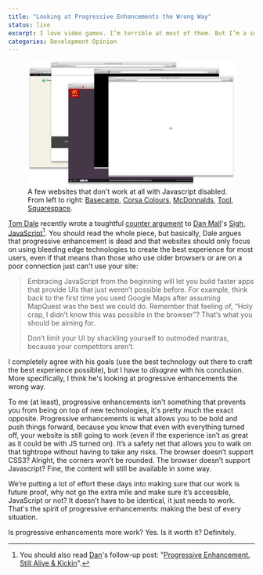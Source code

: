 ```yaml
---
title: "Looking at Progressive Enhancements the Wrong Way"
status: live
excerpt: I love video games. I’m terrible at most of them. But I’m a sucker for a game with a good story.
categories: Development Opinion
---
```


<figure>
	<img src="/assets/articles/looking-at-progressive-enhancements-the-wrong-way/browsers.jpg" alt="">
	<figcaption>A few websites that don't work at all with Javascript disabled. From left to right: <a href="http://basecamp.com">Basecamp</a>, <a href="http://newcorsa.co.uk/">Corsa Colours</a>, <a href="http://www.mcdonalds.co.uk/ukhome/promotions/favourites.html">McDonnalds</a>, <a href="http://www.toolofna.com/">Tool</a>, <a href="http://www.squarespace.com/">Squarespace</a>.</figcaption>
</figure>

[Tom Dale][tom] recently wrote a toughtful [counter argument][against pe] to [Dan Mall][dan]'s [Sigh, JavaScript][sigh][^footnote]. You should read the whole piece, but basically, Dale argues that progressive enhancement is dead and that websites should only focus on using bleeding edge technologies to create the best experience for most users, even if that means than those who use older browsers or are on a poor connection just can't use your site:

> Embracing JavaScript from the beginning will let you build faster apps that provide UIs that just weren’t possible before. For example, think back to the first time you used Google Maps after assuming MapQuest was the best we could do. Remember that feeling of, “Holy crap, I didn’t know this was possible in the browser”? That’s what you should be aiming for.
>
> Don’t limit your UI by shackling yourself to outmoded mantras, because your competitors aren’t.

<!--more-->

I completely agree with his goals (use the best technology out there to craft the best experience possible), but I have to *disagree* with his conclusion. More specifically, I think he's looking at progressive enhancements the wrong way.

To me (at least), progressive enhancements isn't something that prevents you from being on top of new technologies, it's pretty much the exact opposite. Progressive enhancements is what allows you to be bold and push things forward, because you know that even with everything turned off, your website is still going to work (even if the experience isn’t as great as it could be with JS turned on). It’s a safety net that allows you to walk on that tightrope without having to take any risks. The browser doesn’t support CSS3? Alright, the corners won’t be rounded. The browser doesn’t support Javascript? Fine, the content will still be available in some way.

We’re putting a lot of effort these days into making sure that our work is future proof, why not go the extra mile and make sure it’s accessible, JavaScript or not? It doesn’t have to be identical, it just needs to work. That's the spirit of progressive enhancements: making the best of every situation.

Is progressive enhancements more work? Yes. Is it worth it? Definitely.

[tom]:https://twitter.com/tomdale
[against pe]: http://tomdale.net/2013/09/progressive-enhancement-is-dead/
[dan]:https://twitter.com/danmall
[pro pe]: http://danielmall.com/articles/progressive-enhancement/
[sigh]: http://danielmall.com/articles/progressive-enhancement/
[^footnote]: You should also read [Dan][dan]'s follow-up post: "[Progressive Enhancement. Still Alive & Kickin][pro pe]".